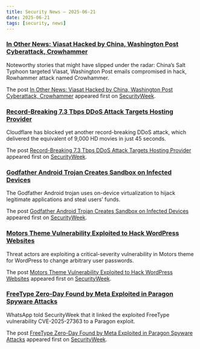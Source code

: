 ```yaml
---
title: Security News – 2025-06-21
date: 2025-06-21
tags: [security, news]
---
```


### [In Other News: Viasat Hacked by China, Washington Post Cyberattack, Crowhammer](https://www.securityweek.com/in-other-news-viasat-hacked-by-china-washington-post-cyberattack-crowhammer/)

<p>Noteworthy stories that might have slipped under the radar: China’s Salt Typhoon targeted Viasat, Washington Post emails compromised in hack, Rowhammer attack named Crowhammer.</p>
<p>The post <a href="https://www.securityweek.com/in-other-news-viasat-hacked-by-china-washington-post-cyberattack-crowhammer/">In Other News: Viasat Hacked by China, Washington Post Cyberattack, Crowhammer</a> appeared first on <a href="https://www.securityweek.com">SecurityWeek</a>.</p>

### [Record-Breaking 7.3 Tbps DDoS Attack Targets Hosting Provider](https://www.securityweek.com/record-breaking-ddos-attack-peaked-at-7-3-tbps/)

<p>Cloudflare has blocked yet another record-breaking DDoS attack, which delivered the equivalent of 9,000 HD movies in just 45 seconds.</p>
<p>The post <a href="https://www.securityweek.com/record-breaking-ddos-attack-peaked-at-7-3-tbps/">Record-Breaking 7.3 Tbps DDoS Attack Targets Hosting Provider</a> appeared first on <a href="https://www.securityweek.com">SecurityWeek</a>.</p>

### [Godfather Android Trojan Creates Sandbox on Infected Devices](https://www.securityweek.com/godfather-android-trojan-creates-sandbox-on-infected-devices/)

<p>The Godfather Android trojan uses on-device virtualization to hijack legitimate applications and steal users’ funds.</p>
<p>The post <a href="https://www.securityweek.com/godfather-android-trojan-creates-sandbox-on-infected-devices/">Godfather Android Trojan Creates Sandbox on Infected Devices</a> appeared first on <a href="https://www.securityweek.com">SecurityWeek</a>.</p>

### [Motors Theme Vulnerability Exploited to Hack WordPress Websites](https://www.securityweek.com/motors-theme-vulnerability-exploited-to-hack-wordpress-websites/)

<p>Threat actors are exploiting a critical-severity vulnerability in Motors theme for WordPress to change arbitrary user passwords.</p>
<p>The post <a href="https://www.securityweek.com/motors-theme-vulnerability-exploited-to-hack-wordpress-websites/">Motors Theme Vulnerability Exploited to Hack WordPress Websites</a> appeared first on <a href="https://www.securityweek.com">SecurityWeek</a>.</p>

### [FreeType Zero-Day Found by Meta Exploited in Paragon Spyware Attacks](https://www.securityweek.com/freetype-zero-day-found-by-meta-exploited-in-paragon-spyware-attacks/)

<p>WhatsApp told SecurityWeek that it linked the exploited FreeType vulnerability CVE-2025-27363 to a Paragon exploit.</p>
<p>The post <a href="https://www.securityweek.com/freetype-zero-day-found-by-meta-exploited-in-paragon-spyware-attacks/">FreeType Zero-Day Found by Meta Exploited in Paragon Spyware Attacks</a> appeared first on <a href="https://www.securityweek.com">SecurityWeek</a>.</p>

